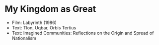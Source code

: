 # My Kingdom as Great

* Film: Labyrinth (1986)
* Text: Tlon, Uqbar, Orbis Tertius
* Text: Imagined Communities: Reflections on the Origin and Spread of Nationalism
